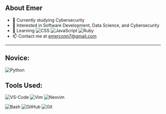 ## About Emer

- 🔭 Currently studying Cybersecurity
- 👀 Interested in Software Development, Data Science, and Cybersecurity
- 🌱 Learning ![CSS](https://img.shields.io/badge/-CSS3-000000?style=flat&logo=CSS3&logoColor=2965f1) ![JavaScript](https://img.shields.io/badge/-JavaScript-000000?style=flat&logo=javascript&logoColor=ffa500) ![Ruby](https://img.shields.io/badge/-Ruby-000000?style=flat&logo=Ruby&logoColor=a91401)
- 📫 Contact me at emerconn7@gmail.com

---

## Novice:

![Python](https://img.shields.io/badge/-Python-000000?style=flat&logo=Python&logoColor=008000)

## Tools Used:


![VS-Code](https://img.shields.io/badge/-VS-Code-000000?style=flat&logo=Visual-Studio-Code&logoColor=007ACC)
![Vim](https://img.shields.io/badge/-Vim-000000?style=flat&logo=Vim&logoColor=019733)
![Neovim](https://img.shields.io/badge/-Neovim-000000?style=flat&logo=Neovim&logoColor=57a143)

![Bash](https://img.shields.io/badge/-Bash-000000?style=flat&logo=GNU-Bash&logoColor=4eaa25)
![GitHub](https://img.shields.io/badge/-GitHub-000000?style=flat&logo=GitHub&logoColor=ffffff)
![Git](https://img.shields.io/badge/-Git-000000?style=flat&logo=Git&logoColor=f05033)
